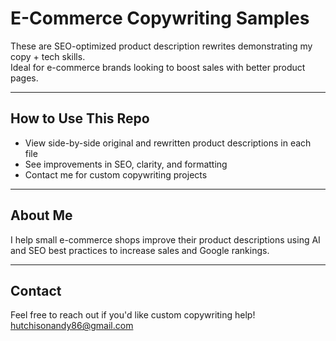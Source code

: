 # E-Commerce Copywriting Samples

These are SEO-optimized product description rewrites demonstrating my copy + tech skills.  
Ideal for e-commerce brands looking to boost sales with better product pages.

---

## How to Use This Repo

- View side-by-side original and rewritten product descriptions in each file  
- See improvements in SEO, clarity, and formatting  
- Contact me for custom copywriting projects

---

## About Me

I help small e-commerce shops improve their product descriptions using AI and SEO best practices to increase sales and Google rankings.

---

## Contact

Feel free to reach out if you'd like custom copywriting help!  
hutchisonandy86@gmail.com


